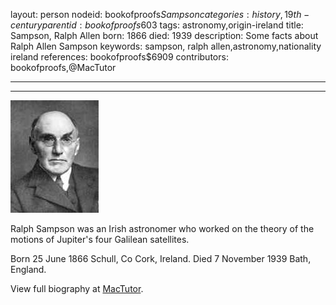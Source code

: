 layout: person
nodeid: bookofproofs$Sampson
categories: history,19th-century
parentid: bookofproofs$603
tags: astronomy,origin-ireland
title: Sampson, Ralph Allen
born: 1866
died: 1939
description: Some facts about Ralph Allen Sampson
keywords: sampson, ralph allen,astronomy,nationality ireland
references: bookofproofs$6909
contributors: bookofproofs,@MacTutor

---


---

![Sampson.jpg](https://github.com/bookofproofs/bookofproofs.github.io/blob/main/_sources/_assets/images/portraits/Sampson.jpg?raw=true)

Ralph  Sampson was an Irish astronomer who worked on the theory of the motions of Jupiter's four Galilean satellites.

Born 25 June 1866 Schull, Co Cork, Ireland. Died 7 November 1939 Bath, England.


View full biography at [MacTutor](https://mathshistory.st-andrews.ac.uk/Biographies/Sampson/).